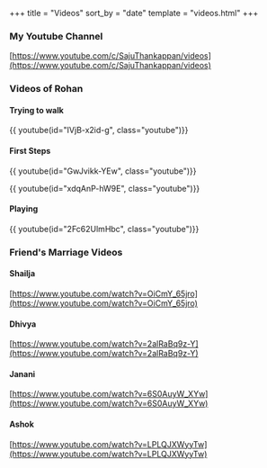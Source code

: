 +++
title = "Videos"
sort_by = "date"
template = "videos.html"
+++

### My Youtube Channel

[https://www.youtube.com/c/SajuThankappan/videos](https://www.youtube.com/c/SajuThankappan/videos)

### Videos of Rohan

#### Trying to walk

{{ youtube(id="IVjB-x2id-g", class="youtube")}}

#### First Steps

{{ youtube(id="GwJvikk-YEw", class="youtube")}}

{{ youtube(id="xdqAnP-hW9E", class="youtube")}}

#### Playing

{{ youtube(id="2Fc62UlmHbc", class="youtube")}}


### Friend's Marriage Videos

#### Shailja

[https://www.youtube.com/watch?v=OiCmY_65jro](https://www.youtube.com/watch?v=OiCmY_65jro)


#### Dhivya

[https://www.youtube.com/watch?v=2alRaBq9z-Y](https://www.youtube.com/watch?v=2alRaBq9z-Y)


#### Janani

[https://www.youtube.com/watch?v=6S0AuyW_XYw](https://www.youtube.com/watch?v=6S0AuyW_XYw)


#### Ashok

[https://www.youtube.com/watch?v=LPLQJXWyyTw](https://www.youtube.com/watch?v=LPLQJXWyyTw)


